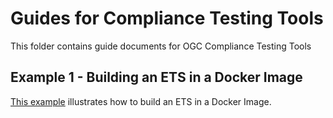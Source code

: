# Guides for Compliance Testing Tools

This folder contains guide documents for OGC Compliance Testing Tools

## Example 1 - Building an ETS in a Docker Image

[This example](https://github.com/opengeospatial/cite/tree/master/guides/example-1) illustrates how to build an ETS in a Docker Image. 
